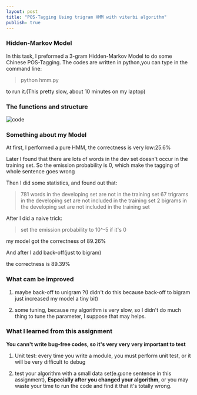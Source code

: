 ```yaml
---
layout: post
title: "POS-Tagging Using trigram HMM with viterbi algorithm"
publish: true
---
```


### Hidden-Markov Model

In this task, I preformed a 3-gram Hidden-Markov Model to do some Chinese POS-Tagging.
The codes are written in python,you can type in the command line:

> python hmm.py

to run it.(This pretty slow, about 10 minutes on my laptop)

### The functions and structure

![code]({{site.url}}/images/hmm.png)

### Something about my Model

At first, I performed a pure HMM, the correctness is very low:25.6%

Later I found that there are lots of words in the dev set doesn't occur in the training set. So the emission probability is 0, which make the tagging of whole sentence goes wrong

Then I did some statistics, and found out that:
> 781 words in the developing set are not in the training set
> 67 trigrams in the developing set are not included in the training set
> 2 bigrams in the developing set are not included in the training set

After I did a naive trick:

> set the emission probability to 10^-5 if it's 0

my model got the correctness of 89.26%

And after I add back-off(just to bigram)

the correctness is 89.39%

### What cam be improved

1. maybe back-off to unigram ?(I didn't do this because back-off to bigram just increased my model a tiny bit)

2. some tuning, because my algorithm is very slow, so I didn't do much thing to tune the parameter, I suppose that may helps.

### What I learned from this assignment
**You cann't write bug-free codes, so it's very very very important to test**

1. Unit test: every time you write a module, you must perform unit test, or it will be
very difficult to debug

2. test your algorithm with a small data set(e.g:one sentence in this assignment),
**Especially after you changed your algorithm**, or you may waste your time to run the code and find it that it's totally wrong.
